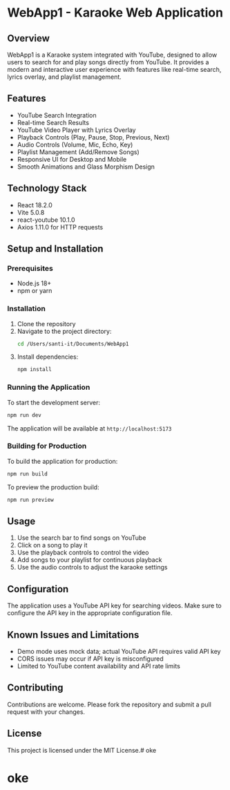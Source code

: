 # WebApp1 - Karaoke Web Application

## Overview
WebApp1 is a Karaoke system integrated with YouTube, designed to allow users to search for and play songs directly from YouTube. It provides a modern and interactive user experience with features like real-time search, lyrics overlay, and playlist management.

## Features
- YouTube Search Integration
- Real-time Search Results
- YouTube Video Player with Lyrics Overlay
- Playback Controls (Play, Pause, Stop, Previous, Next)
- Audio Controls (Volume, Mic, Echo, Key)
- Playlist Management (Add/Remove Songs)
- Responsive UI for Desktop and Mobile
- Smooth Animations and Glass Morphism Design

## Technology Stack
- React 18.2.0
- Vite 5.0.8
- react-youtube 10.1.0
- Axios 1.11.0 for HTTP requests

## Setup and Installation

### Prerequisites
- Node.js 18+
- npm or yarn

### Installation
1. Clone the repository
2. Navigate to the project directory:
   ```bash
   cd /Users/santi-it/Documents/WebApp1
   ```
3. Install dependencies:
   ```bash
   npm install
   ```

### Running the Application
To start the development server:
```bash
npm run dev
```

The application will be available at `http://localhost:5173`

### Building for Production
To build the application for production:
```bash
npm run build
```

To preview the production build:
```bash
npm run preview
```

## Usage
1. Use the search bar to find songs on YouTube
2. Click on a song to play it
3. Use the playback controls to control the video
4. Add songs to your playlist for continuous playback
5. Use the audio controls to adjust the karaoke settings

## Configuration
The application uses a YouTube API key for searching videos. Make sure to configure the API key in the appropriate configuration file.

## Known Issues and Limitations
- Demo mode uses mock data; actual YouTube API requires valid API key
- CORS issues may occur if API key is misconfigured
- Limited to YouTube content availability and API rate limits

## Contributing
Contributions are welcome. Please fork the repository and submit a pull request with your changes.

## License
This project is licensed under the MIT License.# oke
# oke
